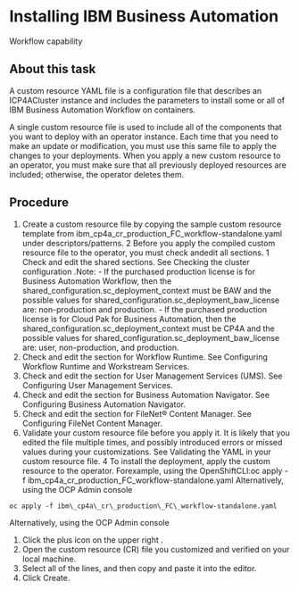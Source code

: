 # Installing IBM Business Automation
Workflow
capability

## About this task

A custom resource YAML file is a configuration file that describes an ICP4ACluster instance and
includes the parameters to install some or all of IBM Business Automation
Workflow on containers.

A single custom resource file is used to include all of the components that you want to deploy
with an operator instance. Each time that you need to make an update or modification, you must use
this same file to apply the changes to your deployments. When you apply a new custom resource to an
operator, you must make sure that all previously deployed resources are included; otherwise, the
operator deletes them.

## Procedure

1. Create a custom resource file by copying the sample custom resource template from
ibm\_cp4a\_cr\_production\_FC\_workflow-standalone.yaml under
descriptors/patterns.
2 Before you apply the compiled custom resource file to the operator, you must check andedit all sections.
    1 Check and edit the shared sections. See Checking the cluster configuration .Note:
        - If the purchased production license is for Business Automation Workflow, then the
shared\_configuration.sc\_deployment\_context must be BAW
and the possible values for shared\_configuration.sc\_deployment\_baw\_license are:
non-production and production.
        - If the purchased production license is for Cloud Pak for Business Automation, then the
shared\_configuration.sc\_deployment\_context must be CP4A
and the possible values for shared\_configuration.sc\_deployment\_baw\_license are:
user, non-production, and production.
2. Check and edit the section for Workflow Runtime. See Configuring Workflow Runtime and Workstream
Services.
3. Check and edit the section for User Management Services (UMS). See Configuring User Management Services.
4. Check and edit the section for Business Automation Navigator. See Configuring Business Automation Navigator.
5. Check and edit the section for FileNet® Content
Manager. See
Configuring FileNet Content Manager.
3. Validate your custom resource file before you apply it. It is likely that you edited the
file multiple times, and possibly introduced errors or missed values during your
customizations. See Validating the YAML in your custom resource
file.
4 To install the deployment, apply the custom resource to the operator. Forexample, using the OpenShiftCLI:oc apply -f ibm\_cp4a\_cr\_production\_FC\_workflow-standalone.yaml Alternatively, using the OCP Admin console

```
oc apply -f ibm\_cp4a\_cr\_production\_FC\_workflow-standalone.yaml
```

Alternatively, using the OCP Admin console

1. Click the plus icon on the upper right .
2. Open the custom resource (CR) file you customized and verified on your local
machine.
3. Select all of the lines, and then copy and paste it into the editor.
4. Click Create.